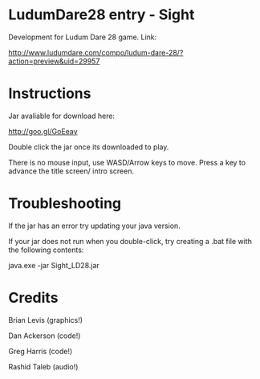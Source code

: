 LudumDare28 entry - Sight
====================

Development for Ludum Dare 28 game. Link:

http://www.ludumdare.com/compo/ludum-dare-28/?action=preview&uid=29957

Instructions
====================

Jar avaliable for download here:

http://goo.gl/GoEeay

Double click the jar once its downloaded to play.

There is no mouse input, use WASD/Arrow keys to move.
Press a key to advance the title screen/ intro screen.

Troubleshooting
====================

If the jar has an error try updating your java version.

If your jar does not run when you double-click, try creating a .bat file with the following contents:

java.exe -jar Sight_LD28.jar


Credits
====================

Brian Levis (graphics!)

Dan Ackerson (code!)

Greg Harris (code!)

Rashid Taleb (audio!)
